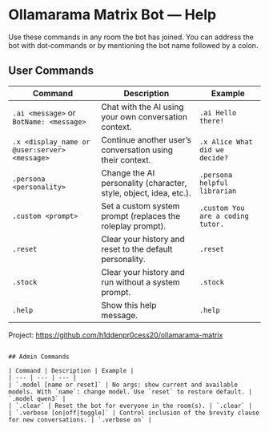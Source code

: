 # Ollamarama Matrix Bot — Help

Use these commands in any room the bot has joined. You can address the bot with dot‑commands or by mentioning the bot name followed by a colon.

## User Commands

| Command | Description | Example |
| --- | --- | --- |
| `.ai <message>` or `BotName: <message>` | Chat with the AI using your own conversation context. | `.ai Hello there!` |
| `.x <display_name or @user:server> <message>` | Continue another user’s conversation using their context. | `.x Alice What did we decide?` |
| `.persona <personality>` | Change the AI personality (character, style, object, idea, etc.). | `.persona helpful librarian` |
| `.custom <prompt>` | Set a custom system prompt (replaces the roleplay prompt). | `.custom You are a coding tutor.` |
| `.reset` | Clear your history and reset to the default personality. | `.reset` |
| `.stock` | Clear your history and run without a system prompt. | `.stock` |
| `.help` | Show this help message. | `.help` |

Project: https://github.com/h1ddenpr0cess20/ollamarama-matrix

~~~

## Admin Commands

| Command | Description | Example |
| --- | --- | --- |
| `.model [name or reset]` | No args: show current and available models. With `name`: change model. Use `reset` to restore default. | `.model qwen3` |
| `.clear` | Reset the bot for everyone in the room(s). | `.clear` |
| `.verbose [on|off|toggle]` | Control inclusion of the brevity clause for new conversations. | `.verbose on` |
